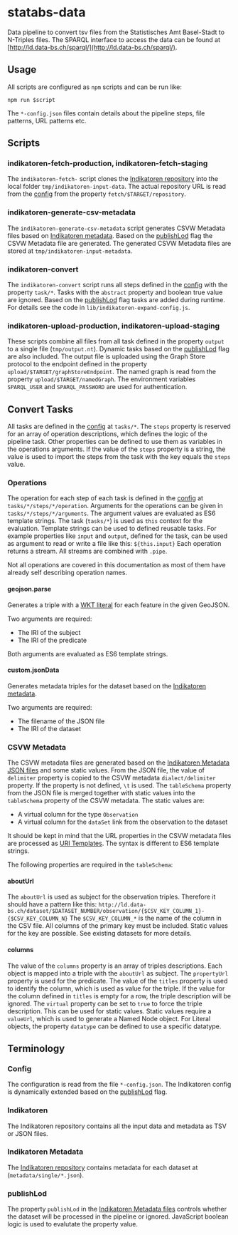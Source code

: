 # statabs-data

Data pipeline to convert tsv files from the Statistisches Amt Basel-Stadt to N-Triples files.
The SPARQL interface to access the data can be found at [http://ld.data-bs.ch/sparql/](http://ld.data-bs.ch/sparql/).

## Usage

All scripts are configured as `npm` scripts and can be run like:

```
npm run $script
```

The `*-config.json` files contain details about the pipeline steps, file patterns, URL patterns etc.

## Scripts

### indikatoren-fetch-production, indikatoren-fetch-staging

The `indikatoren-fetch-` script clones the [Indikatoren repository](#indikatoren) into the local folder `tmp/indikatoren-input-data`.
The actual repository URL is read from the [config](#config) from the property `fetch/$TARGET/repository`.

### indikatoren-generate-csv-metadata

The `indikatoren-generate-csv-metadata` script generates CSVW Metadata files based on [Indikatoren metadata](#indikatoren-metadata).
Based on the [publishLod](#publishLod) flag the CSVW Metadata file are generated.
The generated CSVW Metadata files are stored at `tmp/indikatoren-input-metadata`.

### indikatoren-convert

The `indikatoren-convert` script runs all steps defined in the [config](#config) with the property `task/*`.
Tasks with the `abstract` property and boolean true value are ignored.
Based on the [publishLod](#publishLod) flag tasks are added during runtime.
For details see the code in `lib/indikatoren-expand-config.js`.

### indikatoren-upload-production, indikatoren-upload-staging

These scripts combine all files from all task defined in the property `output` to a single file (`tmp/output.nt`).
Dynamic tasks based on the [publishLod](#publishLod) flag are also included.
The output file is uploaded using the Graph Store protocol to the endpoint defined in the property `upload/$TARGET/graphStoreEndpoint`.
The named graph is read from the property `upload/$TARGET/namedGraph`.
The environment variables `SPARQL_USER` and `SPARQL_PASSWORD` are used for authentication.

## Convert Tasks

All tasks are defined in the [config](#config) at `tasks/*`.
The `steps` property is reserved for an array of operation descriptions, which defines the logic of the pipeline task.
Other properties can be defined to use them as variables in the operations arguments.
If the value of the `steps` property is a string, the value is used to import the steps from the task with the key equals the `steps` value.

### Operations

The operation for each step of each task is defined in the [config](#config) at `tasks/*/steps/*/operation`.
Arguments for the operations can be given in `tasks/*/steps/*/arguments`.
The argument values are evaluated as ES6 template strings.
The task (`tasks/*`) is used as `this` context for the evaluation.
Template strings can be used to defined reusable tasks.
For example properties like `input` and `output`, defined for the task, can be used as argument to read or write a file like this: `${this.input}`
Each operation returns a stream.
All streams are combined with `.pipe`.

Not all operations are covered in this documentation as most of them have already self describing operation names.

#### geojson.parse

Generates a triple with a [WKT literal](http://www.opengis.net/ont/geosparql#wktLiteral) for each feature in the given GeoJSON.

Two arguments are required:

- The IRI of the subject
- The IRI of the predicate

Both arguments are evaluated as ES6 template strings.

#### custom.jsonData

Generates metadata triples for the dataset based on the [Indikatoren metadata](#indikatoren-metadata).

Two arguments are required:

- The filename of the JSON file
- The IRI of the dataset

### CSVW Metadata

The CSVW metadata files are generated based on the [Indikatoren Metadata JSON files](#indikatoren-metadata) and some static values.
From the JSON file, the value of `delimiter` property is copied to the CSVW metadata `dialect/delimiter` property.
If the property is not defined, `\t` is used.
The `tableSchema` property from the JSON file is merged together with static values into the `tableSchema` property of the CSVW metadata.
The static values are:

- A virtual column for the type `Observation`
- A virtual column for the `dataSet` link from the observation to the dataset

It should be kept in mind that the URL properties in the CSVW metadata files are processed as [URI Templates](https://tools.ietf.org/html/rfc6570).
The syntax is different to ES6 template strings.

The following properties are required in the `tableSchema`:

#### aboutUrl

The `aboutUrl` is used as subject for the observation triples.
Therefore it should have a pattern like this: `http://ld.data-bs.ch/dataset/$DATASET_NUMBER/observation/{$CSV_KEY_COLUMN_1}-{$CSV_KEY_COLUMN_N}`
The `$CSV_KEY_COLUMN_*` is the name of the column in the CSV file.
All columns of the primary key must be included.
Static values for the key are possible.
See existing datasets for more details.

#### columns

The value of the `columns` property is an array of triples descriptions.
Each object is mapped into a triple with the `aboutUrl` as subject.
The `propertyUrl` property is used for the predicate.
The value of the `titles` property is used to identify the column, which is used as value for the triple.
If the value for the column defined in `titles` is empty for a row, the triple description will be ignored.
The `virtual` property can be set to `true` to force the triple description.
This can be used for static values.
Static values require a `valueUrl`, which is used to generate a Named Node object.
For Literal objects, the property `datatype` can be defined to use a specific datatype.

## Terminology

### Config

The configuration is read from the file `*-config.json`.
The Indikatoren config is dynamically extended based on the [publishLod](#publishLod) flag.

### Indikatoren

The Indikatoren repository contains all the input data and metadata as TSV or JSON files.

### Indikatoren Metadata

The [Indikatoren repository](#indikatoren) contains metadata for each dataset at (`metadata/single/*.json`).

### publishLod

The property `publishLod` in the [Indikatoren Metadata files](#indikatoren-metadata) controls whether the dataset will be processed in the pipeline or ignored.
JavaScript boolean logic is used to evalutate the property value.

